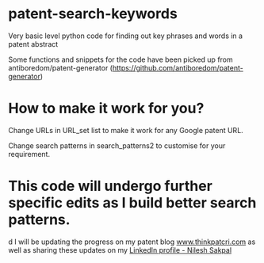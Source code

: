 # patent-search-keywords
Very basic level python code for finding out key phrases and words in a patent abstract


Some functions and snippets for the code have been picked up from antiboredom/patent-generator (https://github.com/antiboredom/patent-generator)


# How to make it work for you?

Change URLs in URL_set list to make it work for any Google patent URL.

Change search patterns in search_patterns2 to customise for your requirement.

# This code will undergo further specific edits as I build better search patterns. 
d
I will be updating the progress on my patent blog www.thinkpatcri.com as well as sharing these updates on my <a href ="https://www.linkedin.com/in/nileshsakpal/"> LinkedIn profile - Nilesh Sakpal </a>
